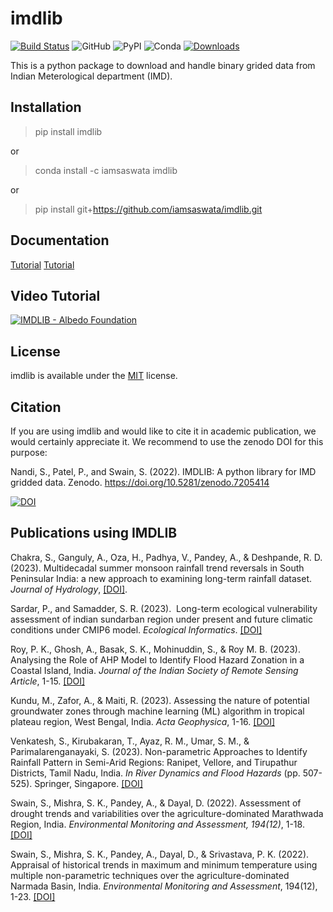 # imdlib
[![Build Status](https://github.com/iamsaswata/imdlib/actions/workflows/pypi.yml/badge.svg)](https://github.com/iamsaswata/imdlib/actions/workflows/pypi.yml)
![GitHub](https://img.shields.io/github/license/iamsaswata/imdlib)
![PyPI](https://img.shields.io/pypi/v/imdlib)
![Conda](https://img.shields.io/conda/v/iamsaswata/imdlib)
[![Downloads](https://pepy.tech/badge/imdlib)](https://pepy.tech/project/imdlib)


This is a python package to download and handle binary grided data from Indian Meterological department (IMD).

## Installation

> pip install imdlib
 
 or

> conda install -c iamsaswata imdlib

or 

> pip install git+https://github.com/iamsaswata/imdlib.git


## Documentation

[Tutorial](https://saswatanandi.github.io/softwares/imdlib)
[Tutorial](https://pratiman-91.github.io/blog.html)

## Video Tutorial  
  
[![IMDLIB - Albedo Foundation](https://img.youtube.com/vi/uSIPPY5WRaM/0.jpg)](https://www.youtube.com/watch?v=uSIPPY5WRaM)

## License

imdlib is available under the [MIT](https://opensource.org/licenses/MIT) license.

## Citation

If you are using imdlib and would like to cite it in academic publication, we would certainly appreciate it. We recommend to use the zenodo DOI for this purpose:

Nandi, S., Patel, P., and Swain, S. (2022). IMDLIB: A python library for IMD gridded data. Zenodo. https://doi.org/10.5281/zenodo.7205414

[![DOI](https://zenodo.org/badge/DOI/10.5281/zenodo.7205414.svg)](https://doi.org/10.5281/zenodo.7205414)

## Publications using IMDLIB  
  

Chakra, S., Ganguly, A., Oza, H., Padhya, V., Pandey, A., & Deshpande, R. D. (2023). Multidecadal summer monsoon rainfall trend reversals in South Peninsular India: a new approach to examining long-term rainfall dataset. *Journal of Hydrology*, [[DOI]](https://doi.org/10.1016/j.jhydrol.2023.129975).
  
Sardar, P., and Samadder, S. R. (2023).  Long-term ecological vulnerability assessment of indian sundarban region under present and future climatic conditions under CMIP6 model. *Ecological Informatics*. [[DOI]](https://doi.org/10.1016/j.ecoinf.2023.102140)  
  
Roy, P. K., Ghosh, A., Basak, S. K., Mohinuddin, S., & Roy M. B. (2023).  Analysing the Role of AHP Model to Identify Flood Hazard Zonation in a Coastal Island, India. *Journal of the Indian Society of Remote Sensing Article*, 1-15. [[DOI]](https://doi.org/10.1007/s12524-023-01697-x)   
  
Kundu, M., Zafor, A., & Maiti, R. (2023). Assessing the nature of potential groundwater zones through machine learning (ML) algorithm in tropical plateau region, West Bengal, India. *Acta Geophysica*, 1-16. [[DOI]](https://doi.org/10.1007/s11600-023-01042-3)  
    
Venkatesh, S., Kirubakaran, T., Ayaz, R. M., Umar, S. M., & Parimalarenganayaki, S. (2023). Non-parametric Approaches to Identify Rainfall Pattern in Semi-Arid Regions: Ranipet, Vellore, and Tirupathur Districts, Tamil Nadu, India. *In River Dynamics and Flood Hazards* (pp. 507-525). Springer, Singapore.  [[DOI]](https://doi.org/10.1007/978-981-19-7100-6_28) 

Swain, S., Mishra, S. K., Pandey, A., & Dayal, D. (2022). Assessment of drought trends and variabilities over the agriculture-dominated Marathwada Region, India. *Environmental Monitoring and Assessment, 194(12)*, 1-18. 
[[DOI]](https://doi.org/10.1007/s10661-022-10532-8)  
  
Swain, S., Mishra, S. K., Pandey, A., Dayal, D., & Srivastava, P. K. (2022). Appraisal of historical trends in maximum and minimum temperature using multiple non-parametric techniques over the agriculture-dominated Narmada Basin, India. *Environmental Monitoring and Assessment*, 194(12), 1-23. [[DOI]](https://doi.org/10.1007/s10661-022-10534-6) 
